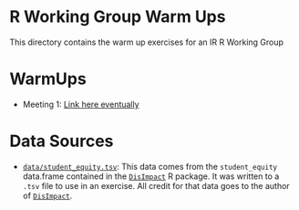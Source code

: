 # R Working Group Warm Ups

This directory contains the warm up exercises for an IR R Working Group

# WarmUps

- Meeting 1: [Link here eventually](docs/2022-08-18_warmups.html)

# Data Sources

- [`data/student_equity.tsv`](data/student_equity.tsv): This data comes from the `student_equity` data.frame contained in the [`DisImpact`](https://CRAN.R-project.org/package=DisImpact) R package. It was written to a `.tsv` file to use in an exercise. All credit for that data goes to the author of [`DisImpact`](https://CRAN.R-project.org/package=DisImpact). 